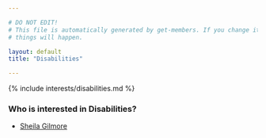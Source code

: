 ```yaml
---

# DO NOT EDIT!
# This file is automatically generated by get-members. If you change it, bad
# things will happen.

layout: default
title: "Disabilities"

---
```


{% include interests/disabilities.md %}

### Who is interested in Disabilities?


* [Sheila Gilmore](../members/sheila-gilmore.html)
